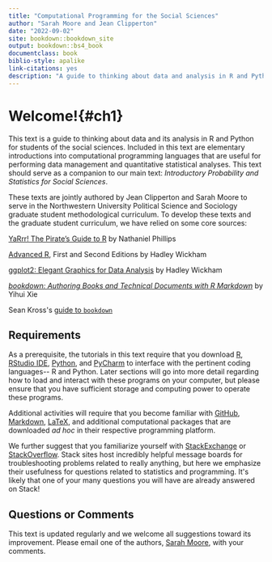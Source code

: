 ```yaml
---
title: "Computational Programming for the Social Sciences"
author: "Sarah Moore and Jean Clipperton"
date: "2022-09-02"
site: bookdown::bookdown_site
output: bookdown::bs4_book
documentclass: book
biblio-style: apalike
link-citations: yes
description: "A guide to thinking about data and analysis in R and Python for students of the social sciences."
---
```


# Welcome!{#ch1}

This text is a guide to thinking about data and its analysis in R and Python for students of the social sciences. Included in this text are elementary introductions into computational programming languages that are useful for performing data management and quantitative statistical analyses. This text should serve as a companion to our main text: *Introductory Probability and Statistics for Social Sciences*.

These texts are jointly authored by Jean Clipperton and Sarah Moore to serve in the Northwestern University Political Science and Sociology graduate student methodological curriculum. To develop these texts and the graduate student curriculum, we have relied on some core sources:

[YaRrr! The Pirate’s Guide to R](https://bookdown.org/ndphillips/YaRrr/projects-in-rstudio.html) by Nathaniel Phillips 

[Advanced R](http://adv-r.had.co.nz/Introduction.html), First and Second Editions by Hadley Wickham 

[ggplot2: Elegant Graphics for Data Analysis](https://ggplot2-book.org/index.html) by Hadley Wickham 

[*bookdown: Authoring Books and Technical Documents with R Markdown*](https://bookdown.org/yihui/bookdown/) by Yihui Xie

Sean Kross's [guide to `bookdown`](https://seankross.com/2016/11/17/How-to-Start-a-Bookdown-Book.html)



## Requirements

As a prerequisite, the tutorials in this text require that you download [R](https://cran.r-project.org/), [RStudio IDE](https://www.rstudio.com/), [Python](https://www.python.org/downloads/), and [PyCharm](https://www.jetbrains.com/pycharm/) to interface with the pertinent coding languages-- R and Python. Later sections will go into more detail regarding how to load and interact with these programs on your computer, but please ensure that you have sufficient storage and computing power to operate these programs.

Additional activities will require that you become familiar with [GitHub](https://github.com/), [Markdown](https://www.markdownguide.org/), [LaTeX](https://www.latex-project.org/), and additional computational packages that are downloaded *ad hoc* in their respective programming platform.

We further suggest that you familiarize yourself with [StackExchange](https://stackexchange.com/) or [StackOverflow](https://stackoverflow.com/). Stack sites host incredibly helpful message boards for troubleshooting problems related to really anything, but here we emphasize their usefulness for questions related to statistics and programming. It's likely that one of your many questions you will have are already answered on Stack!

## Questions or Comments

This text is updated regularly and we welcome all suggestions toward its improvement. Please email one of the authors, [Sarah Moore](mailto:sarahmoore2022@u.northwestern.edu), with your comments.
